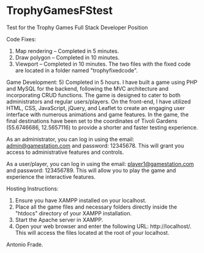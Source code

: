 # TrophyGamesFStest

Test for the Trophy Games Full Stack Developer Position

Code Fixes:
1)	Map rendering – Completed in 5 minutes.
2)	Draw polygon – Completed in 10 minutes.
3)	Viewport – Completed in 10 minutes.
The two files with the fixed code are located in a folder named "trophyfixedcode".

Game Development:
5)	Completed in 5 hours.
I have built a game using PHP and MySQL for the backend, following the MVC architecture and incorporating CRUD functions. The game is designed to cater to both administrators and regular users/players. On the front-end, I have utilized HTML, CSS, JavaScript, jQuery, and Leaflet to create an engaging user interface with numerous animations and game features.
In the game, the final destinations have been set to the coordinates of Tivoli Gardens (55.6746686, 12.5657116) to provide a shorter and faster testing experience.

As an administrator, you can log in using the email: admin@gamestation.com and password: 12345678. This will grant you access to administrative features and controls.

As a user/player, you can log in using the email: player1@gamestation.com and password: 123456789. This will allow you to play the game and experience the interactive features.

Hosting Instructions:
1) Ensure you have XAMPP installed on your localhost.
2) Place all the game files and necessary folders directly inside the "htdocs" directory of your XAMPP installation.
3) Start the Apache server in XAMPP.
4) Open your web browser and enter the following URL: http://localhost/. This will access the files located at the root of your localhost.

Antonio Frade.

